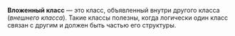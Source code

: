 
**Вложенный класс** — это класс, объявленный внутри другого класса (*внешнего класса*). Такие классы полезны, когда логически один класс связан с другим и должен быть частью его структуры.
